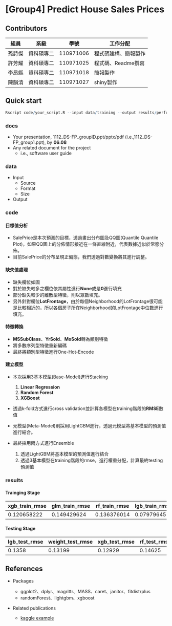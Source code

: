 # [Group4] Predict House Sales Prices

## Contributors
|組員|系級|學號|工作分配|
|----------------|----------------|---------------|----------------|
|孫詩傑|資科碩專二|110971006|程式碼建構、簡報製作|
|許芳耀|資科碩專二|110971025|程式碼、Readme撰寫| 
|李昂縣|資科碩專二|110971018|簡報製作|
|陳韻清|資科碩專二|110971027|shiny製作|

## Quick start

```R
Rscript code/your_script.R --input data/training --output results/performance.tsv
```


### docs
* Your presentation, 1112_DS-FP_groupID.ppt/pptx/pdf (i.e.,1112_DS-FP_group1.ppt), by **06.08**
* Any related document for the project
  * i.e., software user guide

### data

* Input
  * Source
  * Format
  * Size 
* Output

### code
#### 目標值分析
- SalePrice是本次預測的目標，透過畫出分布圖及QQ圖(Quantile Quantile Plot)，如果QQ圖上的分佈情形接近在一條直線附近，代表數據近似於常態分佈。
- 目前SalePrice的分布呈現正偏態，我們透過對數變換將其進行調整。

#### 缺失值處理
- 缺失欄位如圖
- 對於缺失較多之欄位依其屬性進行**None**或是**0**進行填充
- 部分缺失較少的離散型特徵，則以眾數填充。
- 另外針對欄位**LotFrontage**，由於每個Neighborhood的LotFrontage很可能是比較相近的，所以各個房子所在Neighborhood的LotFrontage中位數進行填充。
  
#### 特徵轉換
- **MSSubClass**、**YrSold**、**MoSold**轉為類別特徵
- 將多數序列型特徵重新編碼
- 最終將類別型特徵進行One-Hot-Encode

#### 建立模型
- 本次採用3基本模型(Base-Model)進行Stacking
  1. **Linear Regression**
  2. **Random Forest**
  3. **XGBoost**

- 透過k-fold方式進行cross validation並計算各模型在training階段的**RMSE**數值
- 元模型(Meta-Model)則採用LightGBM進行，透過元模型將基本模型的預測值進行結合。

- 最終採用兩方式進行Ensemble
  1. 透過LightGBM將基本模型的預測值進行結合
  2. 透過3基本模型在training階段的rmse，進行權重分配，計算最終testing預測值

### results

#### Trainging Stage

| xgb_train_rmse | glm_train_rmse | rf_train_rmse | lgb_train_rmse |
|----------------|----------------|---------------|----------------|
| 0.120658222    | 0.149429624    | 0.136376014   | 0.07979645     |

#### Testing Stage

| lgb_test_rmse | weight_test_rmse | xgb_test_rmse | rf_test_rmse | glm_test_rmse |
|---------------|------------------|---------------|--------------|---------------|
| 0.1358        | 0.13199          | 0.12929       | 0.14625      | 0.14625       |


## References
- Packages
  - ggplot2、dplyr、magrittr、MASS、caret、janitor、fitdistrplus
  - randomForest、lightgbm、xgboost

- Related publications
  - [kaggle example](https://www.kaggle.com/serigne/stacked-regressions-top-4-on-leaderboard)
